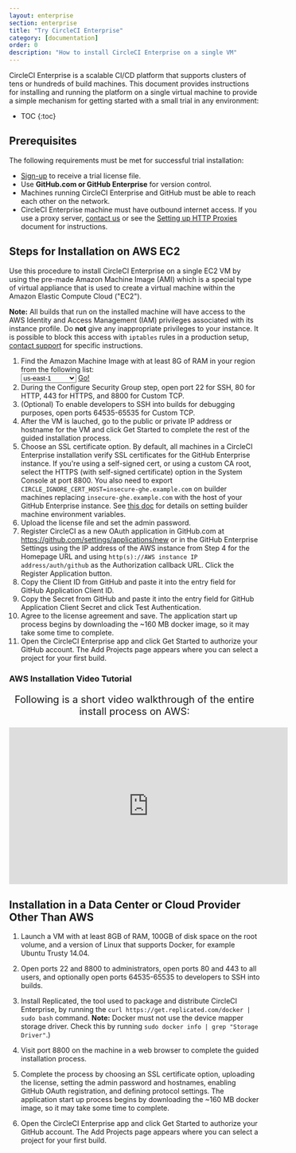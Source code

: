 ```yaml
---
layout: enterprise
section: enterprise
title: "Try CircleCI Enterprise"
category: [documentation]
order: 0
description: "How to install CircleCI Enterprise on a single VM"
---
```


CircleCI Enterprise is a scalable CI/CD platform that supports clusters
of tens or hundreds of build machines. This document provides instructions for installing and running the platform on a single virtual machine to provide a simple mechanism for getting started with a small trial in any environment:

* TOC
{:toc}

## Prerequisites

The following requirements must be met for successful trial installation:

- [Sign-up](https://circleci.com/enterprise-trial-install/) to receive a trial license file.
- Use **GitHub.com or GitHub Enterprise** for version control.
- Machines running CircleCI Enterprise and GitHub must be able to reach each other on the network.
- CircleCI Enterprise machine must have outbound internet access. If you use a proxy server, [contact us](https://support.circleci.com/hc/en-us) or see the [Setting up HTTP Proxies]({{site.baseurl}}/enterprise/proxy/) document for instructions.

## Steps for Installation on AWS EC2 

Use this procedure to install CircleCI Enterprise on a single EC2 VM by using the pre-made Amazon Machine Image (AMI) which is a special type of virtual appliance that is used to create a virtual machine within the Amazon Elastic Compute Cloud ("EC2").

**Note:** All builds that run on the installed machine will have access
to the AWS Identity and Access Management (IAM) privileges associated with its instance profile. Do **not**
give any inappropriate privileges to your instance. It is possible to block
this access with `iptables` rules in a production setup, [contact support](https://support.circleci.com/hc/en-us)
for specific instructions.

<ol>
<li>Find the Amazon Machine Image with at least 8G of RAM in your region from the following list:<br>

  <script>
  var amiIds = {
  "ap-northeast-1": "ami-32e6d455",
  "ap-northeast-2": "ami-2cef3242",
  "ap-southeast-1": "ami-7f22a71c",
  "ap-southeast-2": "ami-21111b42",
  "eu-central-1": "ami-7a2ef015",
  "eu-west-1": "ami-ac1a14ca",
  "sa-east-1": "ami-70026d1c",
  "us-east-1": "ami-cb6f1add",
  "us-east-2": "ami-57c7e032",
  "us-west-1": "ami-4fc8ee2f",
  "us-west-2": "ami-c24a2fa2"
  };

  var amiUpdateSelect = function() {
    var s = document.getElementById("ami-select");
    var region = s.options[s.selectedIndex].value;
    document.getElementById("ami-go").href = "https://console.aws.amazon.com/ec2/v2/home?region=" + region + "#LaunchInstanceWizard:ami=" + amiIds[region];
  };
  </script>

  <select id="ami-select" onchange="amiUpdateSelect()">
  <option value="ap-northeast-1">ap-northeast-1</option>
  <option value="ap-northeast-2">ap-northeast-2</option>
  <option value="ap-southeast-1">ap-southeast-1</option>
  <option value="ap-southeast-2">ap-southeast-2</option>
  <option value="eu-central-1">eu-central-1</option>
  <option value="eu-west-1">eu-west-1</option>
  <option value="sa-east-1">sa-east-1</option>
  <option value="us-east-1" selected="selected">us-east-1</option>
  <option value="us-east-2">us-east-2</option>
  <option value="us-west-1">us-west-1</option>
  <option value="us-west-2">us-west-2</option>
  </select>
  <a id="ami-go" href="" class="btn btn-success" data-analytics-action="{{ site.analytics.events.go_button_clicked }}" target="_blank">Go!</a>

<script>amiUpdateSelect();</script>
</li>

<li>During the Configure Security Group step, open port 22 for SSH, 80 for HTTP, 443 for HTTPS, and 8800 for Custom TCP.
</li>

<li>(Optional) To enable developers to SSH into builds for debugging purposes, open ports 64535-65535 for Custom TCP.
</li>

<li>After the VM is lauched, go to the public or private IP address or hostname for the VM and click Get Started to complete the rest of the guided installation process.
</li> 

<li>Choose an SSL certificate option. By default, all machines in a CircleCI Enterprise installation verify SSL certificates for the GitHub Enterprise instance. If you're using a self-signed cert,
or using a custom CA root, select the HTTPS (with self-signed certificate) option in the System Console at port 8800.
You also need to export <code>CIRCLE_IGNORE_CERT_HOST=insecure-ghe.example.com</code> on builder machines replacing <code>insecure-ghe.example.com</code> with the host of your GitHub Enterprise instance. See <a href="{{site.baseurl}}/enterprise/docker-builder-config/">this doc</a> for details on setting builder machine environment variables.
</li>

<li>
Upload the license file and set the admin password.
</li>
<li>
Register CircleCI as a new OAuth application in GitHub.com at <a href="https://github.com/settings/applications/new">https://github.com/settings/applications/new</a> or in the GitHub Enterprise Settings using the IP address of the AWS instance from Step 4 for the Homepage URL and using <code>http(s)://AWS instance IP address/auth/github</code> as the Authorization callback URL. Click the Register Application button.
</li>
<li>
Copy the Client ID from GitHub and paste it into the entry field for GitHub Application Client ID.
</li>
<li>
Copy the Secret from GitHub and paste it into the entry field for GitHub Application Client Secret and click Test Authentication.
</li>
<li>
Agree to the license agreement and save. The application start up process begins by downloading the ~160 MB docker image, so it may take some time to complete. 
</li>

<li>Open the CircleCI Enterprise app and click Get Started to authorize your GitHub account. The Add Projects page appears where you can select a project for your first build. 
</li>
</ol>

### AWS Installation Video Tutorial

<p style="font-size: 20px; text-align: center">Following is a short video walkthrough of the entire install process on AWS:</p>

<div class="video-wrapper">
  <iframe width="560" height="315" src="https://www.youtube.com/embed/m4plGZmZkj4" frameborder="0" allowfullscreen style="display: block; margin: 20px auto;"></iframe>
</div>


## Installation in a Data Center or Cloud Provider Other Than AWS  

1. Launch a VM with at least 8GB of RAM, 100GB of disk space on the root volume, and a version of Linux that supports Docker, for example Ubuntu Trusty 14.04. 

2. Open ports 22 and 8800 to administrators, open ports 80 and 443 to all users, and optionally open ports 64535-65535 to developers to SSH into builds.

3. Install Replicated, the tool used to package and distribute CircleCI Enterprise, by running the  `curl https://get.replicated.com/docker | sudo bash` command. **Note:** Docker must not use the device mapper storage driver. Check this by running `sudo docker info | grep "Storage Driver"`.)

4. Visit port 8800 on the machine in a web browser to complete the guided installation process.

5. Complete the process by choosing an SSL certificate option, uploading the license, setting the admin password and hostnames,  enabling GitHub OAuth registration, and defining protocol settings. The application start up process begins by downloading the ~160 MB docker image, so it may take some time to complete. 

6. Open the CircleCI Enterprise app and click Get Started to authorize your GitHub account. The Add Projects page appears where you can select a project for your first build. 








